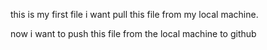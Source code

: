 this is my first file i want pull this file from my local machine.


now i want to push this file from the local machine to github
